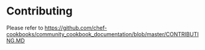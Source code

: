 # Contributing

Please refer to
<https://github.com/chef-cookbooks/community_cookbook_documentation/blob/master/CONTRIBUTING.MD>
